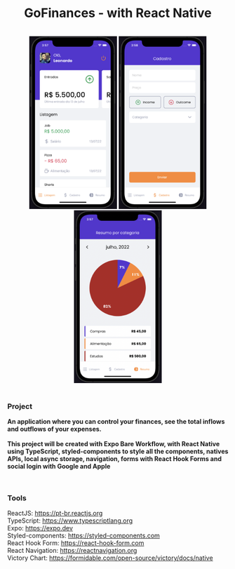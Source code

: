 <h1 align="center">
<br>
GoFinances - with React Native
<br>
</h1>

<br>

<div align="center">
<img src="./src/assets/bg.png" width="200">
<img src="./src/assets/bg2.png" width="200">
<img src="./src/assets/bg3.png" width="200">
</div>

<br>

### Project
<b>An application where you can control your finances, see the total inflows and outflows of your expenses.</b>
<br>
<br>
<b>This project will be created with Expo Bare Workflow, with React Native using TypeScript, styled-components to style all the components, natives APIs, local async storage, navigation, forms with React Hook Forms and social login with Google and Apple</b>

<br>

### Tools
ReactJS: https://pt-br.reactjs.org <br>
TypeScript: https://www.typescriptlang.org <br>
Expo: https://expo.dev <br>
Styled-components: https://styled-components.com <br>
React Hook Form: https://react-hook-form.com <br>
React Navigation: https://reactnavigation.org <br>
Victory Chart: https://formidable.com/open-source/victory/docs/native <br>